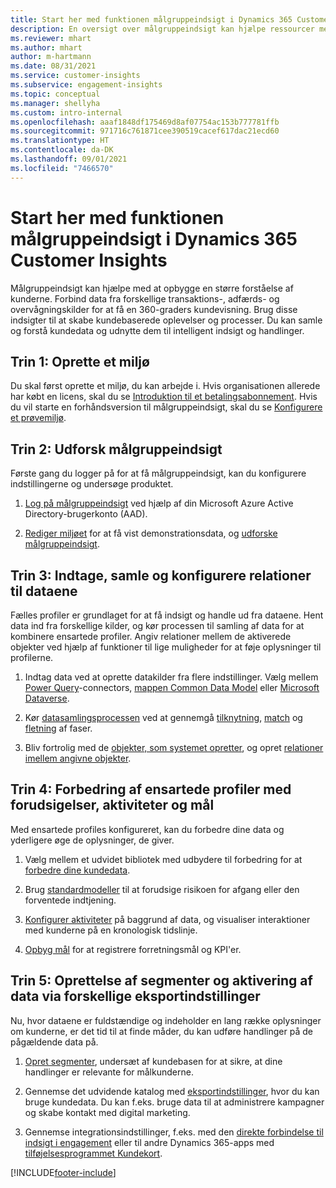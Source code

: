 ```yaml
---
title: Start her med funktionen målgruppeindsigt i Dynamics 365 Customer Insights
description: En oversigt over målgruppeindsigt kan hjælpe ressourcer med at komme hurtigt i gang.
ms.reviewer: mhart
ms.author: mhart
author: m-hartmann
ms.date: 08/31/2021
ms.service: customer-insights
ms.subservice: engagement-insights
ms.topic: conceptual
ms.manager: shellyha
ms.custom: intro-internal
ms.openlocfilehash: aaaf1848df175469d8af07754ac153b777781ffb
ms.sourcegitcommit: 971716c761871cee390519cacef617dac21ecd60
ms.translationtype: HT
ms.contentlocale: da-DK
ms.lasthandoff: 09/01/2021
ms.locfileid: "7466570"
---
```

# <a name="get-started-with-dynamics-365-customer-insights-audience-insights-capability"></a>Start her med funktionen målgruppeindsigt i Dynamics 365 Customer Insights

Målgruppeindsigt kan hjælpe med at opbygge en større forståelse af kunderne. Forbind data fra forskellige transaktions-, adfærds- og overvågningskilder for at få en 360-graders kundevisning. Brug disse indsigter til at skabe kundebaserede oplevelser og processer. Du kan samle og forstå kundedata og udnytte dem til intelligent indsigt og handlinger.

## <a name="step-1-create-an-environment"></a>Trin 1: Oprette et miljø

Du skal først oprette et miljø, du kan arbejde i. Hvis organisationen allerede har købt en licens, skal du se [Introduktion til et betalingsabonnement](get-started-paid.md). Hvis du vil starte en forhåndsversion til målgruppeindsigt, skal du se [Konfigurere et prøvemiljø](get-started-trial.md). 

## <a name="step-2-explore-audience-insights"></a>Trin 2: Udforsk målgruppeindsigt

Første gang du logger på for at få målgruppeindsigt, kan du konfigurere indstillingerne og undersøge produktet.

1. [Log på målgruppeindsigt](https://home.ci.ai.dynamics.com) ved hjælp af din Microsoft Azure Active Directory-brugerkonto (AAD).

1. [Rediger miljøet](manage-environments.md#switch-environments) for at få vist demonstrationsdata, og [udforske målgruppeindsigt](home.md).

##  <a name="step-3-ingest-unify-and-set-up-relationships-for-your-data"></a>Trin 3: Indtage, samle og konfigurere relationer til dataene

Fælles profiler er grundlaget for at få indsigt og handle ud fra dataene. Hent data ind fra forskellige kilder, og kør processen til samling af data for at kombinere ensartede profiler. Angiv relationer mellem de aktiverede objekter ved hjælp af funktioner til lige muligheder for at føje oplysninger til profilerne. 

1. Indtag data ved at oprette datakilder fra flere indstillinger. Vælg mellem [Power Query](connect-power-query.md)-connectors, [mappen Common Data Model](connect-common-data-model.md) eller [Microsoft Dataverse](connect-common-data-service-lake.md). 

1. Kør [datasamlingsprocessen](data-unification.md) ved at gennemgå [tilknytning](map-entities.md), [match](match-entities.md) og [fletning](merge-entities.md) af faser.

1. Bliv fortrolig med de [objekter, som systemet opretter](entities.md), og opret [relationer imellem angivne objekter](relationships.md).
    
## <a name="step-4-enhance-unified-profiles-with-predictions-activities-and-measures"></a>Trin 4: Forbedring af ensartede profiler med forudsigelser, aktiviteter og mål

Med ensartede profiles konfigureret, kan du forbedre dine data og yderligere øge de oplysninger, de giver.

1. Vælg mellem et udvidet bibliotek med udbydere til forbedring for at [forbedre dine kundedata](enrichment-hub.md).

1. Brug [standardmodeller](predictions-overview.md) til at forudsige risikoen for afgang eller den forventede indtjening.

1. [Konfigurer aktiviteter](activities.md) på baggrund af data, og visualiser interaktioner med kunderne på en kronologisk tidslinje. 

1. [Opbyg mål](measures.md) for at registrere forretningsmål og KPI'er.
 
## <a name="step-5-create-segments-and-activate-data-through-various-export-options"></a>Trin 5: Oprettelse af segmenter og aktivering af data via forskellige eksportindstillinger

Nu, hvor dataene er fuldstændige og indeholder en lang række oplysninger om kunderne, er det tid til at finde måder, du kan udføre handlinger på de pågældende data på. 

1. [Opret segmenter](segments.md), undersæt af kundebasen for at sikre, at dine handlinger er relevante for målkunderne.

1. Gennemse det udvidende katalog med [eksportindstillinger](export-destinations.md), hvor du kan bruge kundedata. Du kan f.eks. bruge data til at administrere kampagner og skabe kontakt med digital marketing.

1. Gennemse integrationsindstillinger, f.eks. med den [direkte forbindelse til indsigt i engagement](../engagement-insights/integrate-audience-insights-engagement-insights.md) eller til andre Dynamics 365-apps med [tilføjelsesprogrammet Kundekort](customer-card-add-in.md).  


[!INCLUDE[footer-include](../includes/footer-banner.md)]
